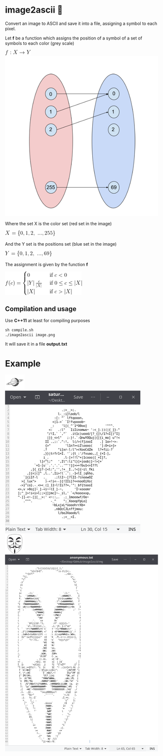 # image2ascii :space_invader:

Convert an image to ASCII and save it into a file, assigning a symbol to each pixel.

Let **f** be a function which assigns the position of a symbol of a set of symbols to each color (grey scale)

![alt text](https://github.com/MorcilloSanz/image2ascii/blob/main/img/f2.png)
![alt text](https://github.com/MorcilloSanz/image2ascii/blob/main/img/f.png)

Where the set X is the color set (red set in the image) 

![alt text](https://github.com/MorcilloSanz/image2ascii/blob/main/img/X.png)

And the Y set is the positions set (blue set in the image)

![alt text](https://github.com/MorcilloSanz/image2ascii/blob/main/img/Y.png)

The assignment is given by the function **f**

![alt text](https://github.com/MorcilloSanz/image2ascii/blob/main/img/fun.png)

## Compilation and usage
Use **C++11** at least for compiling purposes
```
sh compile.sh
./image2ascii image.png
```
It will save it in a file **output.txt**

# Example
![alt text](https://github.com/MorcilloSanz/image2ascii/blob/main/img/saturno.png)
![alt text](https://github.com/MorcilloSanz/image2ascii/blob/main/img/saturnoIDE.png)
![alt text](https://github.com/MorcilloSanz/image2ascii/blob/main/img/anonymous.png)
![alt text](https://github.com/MorcilloSanz/image2ascii/blob/main/img/anonymousIDE.png)